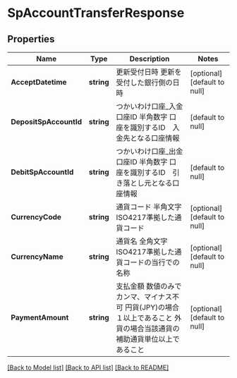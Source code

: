 # SpAccountTransferResponse

## Properties
Name | Type | Description | Notes
------------ | ------------- | ------------- | -------------
**AcceptDatetime** | **string** | 更新受付日時 更新を受付した銀行側の日時  | [optional] [default to null]
**DepositSpAccountId** | **string** | つかいわけ口座_入金口座ID 半角数字 口座を識別するID　入金先となる口座情報  | [default to null]
**DebitSpAccountId** | **string** | つかいわけ口座_出金口座ID 半角数字 口座を識別するID　引き落とし元となる口座情報  | [default to null]
**CurrencyCode** | **string** | 通貨コード 半角文字 ISO4217準拠した通貨コード  | [optional] [default to null]
**CurrencyName** | **string** | 通貨名 全角文字 ISO4217準拠した通貨コードの当行での名称  | [optional] [default to null]
**PaymentAmount** | **string** | 支払金額 数値のみでカンマ、マイナス不可 円貨(JPY)の場合１以上であること 外貨の場合当該通貨の補助通貨単位以上であること  | [optional] [default to null]

[[Back to Model list]](../README.md#documentation-for-models) [[Back to API list]](../README.md#documentation-for-api-endpoints) [[Back to README]](../README.md)


